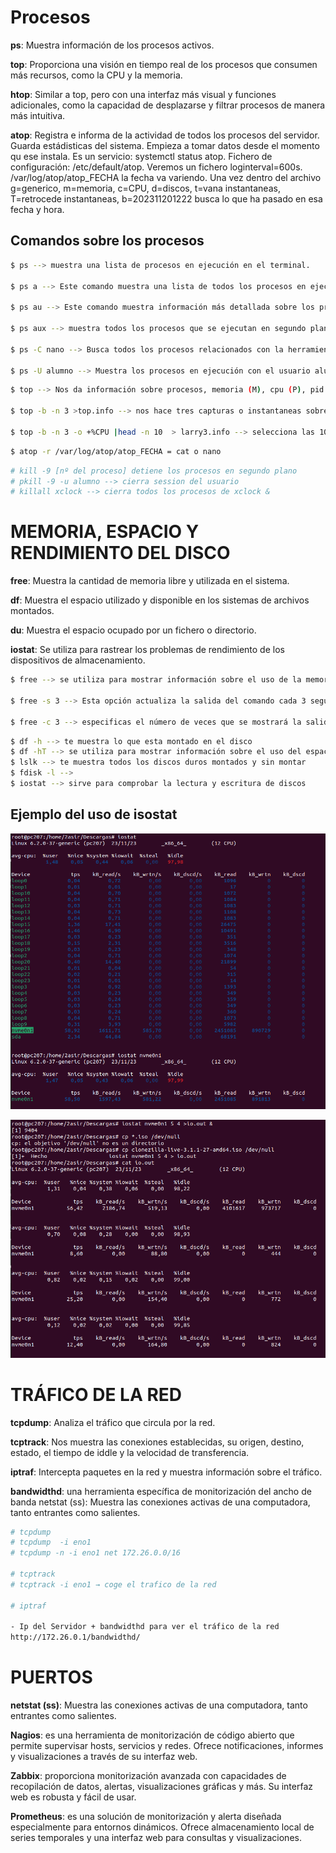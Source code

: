 # Procesos

**ps**: Muestra información de los procesos activos.

**top**: Proporciona una visión en tiempo real de los procesos que consumen más recursos,
como la CPU y la memoria.

**htop**: Similar a top, pero con una interfaz más visual y funciones adicionales, como la
capacidad de desplazarse y filtrar procesos de manera más intuitiva.

**atop**: Registra e informa de la actividad de todos los procesos del servidor. Guarda estádisticas del sistema. Empieza a tomar datos desde el momento qu ese instala. Es un servicio: systemctl status atop. Fichero de configuración: /etc/default/atop. Veremos un fichero loginterval=600s. /var/log/atop/atop_FECHA la fecha va variendo. Una vez dentro del archivo g=generico, m=memoria, c=CPU, d=discos, t=vana instantaneas, T=retrocede instantaneas, b=202311201222 busca lo que ha pasado en esa fecha y hora.

## Comandos sobre los procesos

```sh
$ ps --> muestra una lista de procesos en ejecución en el terminal. 

$ ps a --> Este comando muestra una lista de todos los procesos en ejecución en el sistema.

$ ps au --> Este comando muestra información más detallada sobre los procesos, incluyendo el nombre del usuario que inició el proceso y más detalles sobre el uso de recursos.

$ ps aux --> muestra todos los procesos que se ejecutan en segundo plano. 

$ ps -C nano --> Busca todos los procesos relacionados con la herramienta nano por ejemplo.

$ ps -U alumno --> Muestra los procesos en ejecución con el usuario alumno
```

```sh
$ top --> Nos da información sobre procesos, memoria (M), cpu (P), pid (N), etc. Tambien se pueden para ordenar por distintos procesos poniendo en mayuscula la letra del proceso. Se pueden seleccionar los cambios que nos interesan con la letra f y para desactivar los campos pulsamos espacio. 

$ top -b -n 3 >top.info --> nos hace tres capturas o instantaneas sobre los procesos y nos las envia a un documento. 

$ top -b -n 3 -o +%CPU |head -n 10  > larry3.info --> selecciona las 10 primeras lineas del proceso y me da informacion de la CPU.
```

```sh
$ atop -r /var/log/atop/atop_FECHA = cat o nano
```
```sh
# kill -9 [nº del proceso] detiene los procesos en segundo plano
# pkill -9 -u alumno --> cierra session del usuario
# killall xclock --> cierra todos los procesos de xclock &
```

# MEMORIA, ESPACIO Y RENDIMIENTO DEL DISCO

**free**: Muestra la cantidad de memoria libre y utilizada en el sistema.

**df**: Muestra el espacio utilizado y disponible en los sistemas de archivos montados.

**du**: Muestra el espacio ocupado por un fichero o directorio.

**iostat**: Se utiliza para rastrear los problemas de rendimiento de los dispositivos de
almacenamiento.


```sh
$ free --> se utiliza para mostrar información sobre el uso de la memoria en el sistema.

$ free -s 3 --> Esta opción actualiza la salida del comando cada 3 segundos. La salida se refrescará automáticamente cada tres segundos, mostrando la evolución del uso de la memoria durante ese tiempo.

$ free -c 3 --> especificas el número de veces que se mostrará la salida del comando. En este caso, la salida se mostrará tres veces y luego el comando finalizará.

```

```sh 
$ df -h --> te muestra lo que esta montado en el disco
$ df -hT --> se utiliza para mostrar información sobre el uso del espacio en disco en el sistema de archivos.
$ lslk --> te muestra todos los discos duros montados y sin montar
$ fdisk -l -->
$ iostat --> sirve para comprobar la lectura y escritura de discos 
```

## Ejemplo del uso de isostat

![image](/img/Captura%20desde%202023-11-23%2008-49-46.png)

![image](/img/Captura%20desde%202023-11-23%2008-56-40.png)


# TRÁFICO DE LA RED

**tcpdump**: Analiza el tráfico que circula por la red.

**tcptrack**: Nos muestra las conexiones establecidas, su origen, destino, estado, el tiempo
de iddle y la velocidad de transferencia.

**iptraf**: Intercepta paquetes en la red y muestra información sobre el tráfico.

**bandwidthd**: una herramienta específica de monitorización del ancho de banda
netstat (ss): Muestra las conexiones activas de una computadora, tanto entrantes como
salientes.

```sh
# tcpdump 
# tcpdump  -i eno1 
# tcpdump -n -i eno1 net 172.26.0.0/16

# tcptrack
# tcptrack -i eno1 → coge el trafico de la red

# iptraf

- Ip del Servidor + bandwidthd para ver el tráfico de la red
http://172.26.0.1/bandwidthd/
```

# PUERTOS
**netstat (ss)**: Muestra las conexiones activas de una computadora, tanto entrantes como
salientes.

**Nagios**: es una herramienta de monitorización de código abierto que permite
supervisar hosts, servicios y redes. Ofrece notificaciones, informes y
visualizaciones a través de su interfaz web.

**Zabbix**: proporciona monitorización avanzada con capacidades de recopilación
de datos, alertas, visualizaciones gráficas y más. Su interfaz web es robusta y
fácil de usar.

**Prometheus**: es una solución de monitorización y alerta diseñada especialmente
para entornos dinámicos. Ofrece almacenamiento local de series temporales y
una interfaz web para consultas y visualizaciones.